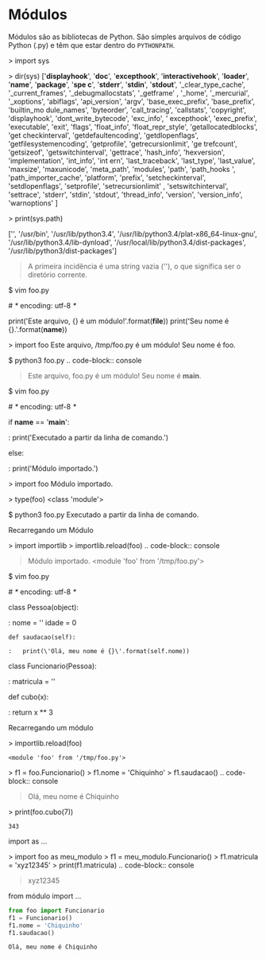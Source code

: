 # Módulos

Módulos são as bibliotecas de Python. São simples arquivos de código
Python (.py) e têm que estar dentro do `PYTHONPATH`.

\> import sys

\> dir(sys) \[\'__displayhook__\', \'__doc__\',
\'__excepthook__\', \'__interactivehook__\', \'__loader__\',
\'__name__\', \'__package__\', \'__spe c__\',
\'__stderr__\', \'__stdin__\', \'__stdout__\',
\'_clear_type_cache\', \'_current_frames\', \'_debugmallocstats\',
\'_getframe\' , \'_home\', \'_mercurial\', \'_xoptions\',
\'abiflags\', \'api_version\', \'argv\', \'base_exec_prefix\',
\'base_prefix\', \'builtin_mo dule_names\', \'byteorder\',
\'call_tracing\', \'callstats\', \'copyright\', \'displayhook\',
\'dont_write_bytecode\', \'exc_info\', \' excepthook\', \'exec_prefix\',
\'executable\', \'exit\', \'flags\', \'float_info\',
\'float_repr_style\', \'getallocatedblocks\', \'get checkinterval\',
\'getdefaultencoding\', \'getdlopenflags\', \'getfilesystemencoding\',
\'getprofile\', \'getrecursionlimit\', \'ge trefcount\', \'getsizeof\',
\'getswitchinterval\', \'gettrace\', \'hash_info\', \'hexversion\',
\'implementation\', \'int_info\', \'int ern\', \'last_traceback\',
\'last_type\', \'last_value\', \'maxsize\', \'maxunicode\',
\'meta_path\', \'modules\', \'path\', \'path_hooks \',
\'path_importer_cache\', \'platform\', \'prefix\', \'setcheckinterval\',
\'setdlopenflags\', \'setprofile\', \'setrecursionlimit\' ,
\'setswitchinterval\', \'settrace\', \'stderr\', \'stdin\', \'stdout\',
\'thread_info\', \'version\', \'version_info\', \'warnoptions\' \]

\> print(sys.path)

\[\'\', \'/usr/bin\', \'/usr/lib/python3.4\',
\'/usr/lib/python3.4/plat-x86_64-linux-gnu\',
\'/usr/lib/python3.4/lib-dynload\',
\'/usr/local/lib/python3.4/dist-packages\',
\'/usr/lib/python3/dist-packages\'\]

> A primeira incidência é uma string vazia (\'\'), o que significa ser o
> diretório corrente.

\$ vim foo.py

\# _*_ encoding: utf-8 _*_

print(\'Este arquivo, {} é um módulo!\'.format(__file__))
print(\'Seu nome é {}.\'.format(__name__))

\> import foo Este arquivo, /tmp/foo.py é um módulo! Seu nome é foo.

\$ python3 foo.py .. code-block:: console

> Este arquivo, foo.py é um módulo! Seu nome é __main__.

\$ vim foo.py

\# _*_ encoding: utf-8 _*_

if __name__ == \'__main__\':

:   print(\'Executado a partir da linha de comando.\')

else:

:   print(\'Módulo importado.\')

\> import foo Módulo importado.

\> type(foo) \<class \'module\'\>

\$ python3 foo.py Executado a partir da linha de comando.

Recarregando um Módulo

\> import importlib \> importlib.reload(foo) .. code-block:: console

> Módulo importado. \<module \'foo\' from \'/tmp/foo.py\'\>

\$ vim foo.py

\# _*_ encoding: utf-8 _*_

class Pessoa(object):

:   nome = \'\' idade = 0

    def saudacao(self):

    :   print(\'Olá, meu nome é {}\'.format(self.nome))

class Funcionario(Pessoa):

:   matricula = \'\'

def cubo(x):

:   return x \*\* 3

Recarregando um módulo

\> importlib.reload(foo)

``` console
<module 'foo' from '/tmp/foo.py'>
```

\> f1 = foo.Funcionario() \> f1.nome = \'Chiquinho\' \> f1.saudacao() ..
code-block:: console

> Olá, meu nome é Chiquinho

\> print(foo.cubo(7))

``` console
343
```

import as \...

\> import foo as meu_modulo \> f1 = meu_modulo.Funcionario() \>
f1.matricula = \'xyz12345\' \> print(f1.matricula) .. code-block::
console

> xyz12345

from módulo import \...

``` python
from foo import Funcionario
f1 = Funcionario()
f1.nome = 'Chiquinho'
f1.saudacao()
```

``` console
Olá, meu nome é Chiquinho
```
